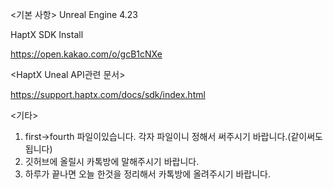 <기본 사항>
Unreal Engine 4.23

HaptX SDK Install

https://open.kakao.com/o/gcB1cNXe

<HaptX Uneal API관련 문서>

https://support.haptx.com/docs/sdk/index.html

<기타>
1. first->fourth 파일이있습니다. 각자 파일이니 정해서 써주시기 바랍니다.(같이써도됩니다)
2. 깃허브에 올릴시 카톡방에 말해주시기 바랍니다.
3. 하루가 끝나면 오늘 한것을 정리해서 카톡방에 올려주시기 바랍니다.